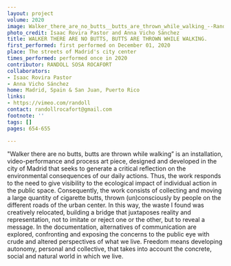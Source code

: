 ```yaml
---
layout: project
volume: 2020
image: Walker_there_are_no_butts__butts_are_thrown_while_walking_--Randoll_Sosa_Rocafort.jpg
photo_credit: Isaac Rovira Pastor and Anna Vicho Sánchez
title: WALKER THERE ARE NO BUTTS, BUTTS ARE THROWN WHILE WALKING.
first_performed: first performed on December 01, 2020
place: The streets of Madrid's city center
times_performed: performed once in 2020
contributor: RANDOLL SOSA ROCAFORT
collaborators:
- Isaac Rovira Pastor
- Anna Vicho Sánchez
home: Madrid, Spain & San Juan, Puerto Rico
links:
- https://vimeo.com/randoll
contact: randollrocafort@gmail.com
footnote: ''
tags: []
pages: 654-655

---
```


"Walker there are no butts, butts are thrown while walking” is an installation, video-performance and process art piece, designed and developed in the city of Madrid that seeks to generate a critical reflection on the environmental consequences of our daily actions. Thus, the work responds to the need to give visibility to the ecological impact of individual action in the public space. Consequently, the work consists of collecting and moving a large quantity of cigarette butts, thrown (un)consciously by people on the different roads of the urban center. In this way, the waste I found was creatively relocated, building a bridge that juxtaposes reality and representation, not to imitate or reject one or the other, but to reveal a message. In the documentation, alternatives of communication are explored, confronting and exposing the concerns to the public eye with crude and altered perspectives of what we live. Freedom means developing autonomy, personal and collective, that takes into account the concrete, social and natural world in which we live.
